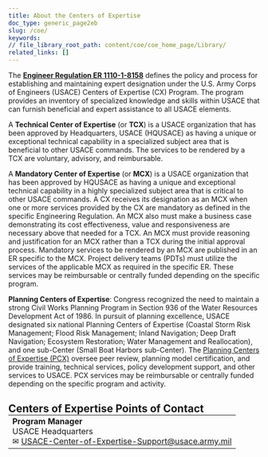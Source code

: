 ```yaml
---
title: About the Centers of Expertise
doc_type: generic_page2eb
slug: /coe/
keywords: 
// file_library_root_path: content/coe/coe_home_page/Library/
related_links: []
---
```

The <a href="https://www.publications.usace.army.mil/Portals/76/Users/182/86/2486/ER%201110-1-8158.pdf?ver=07iGp2f-1SR-7Ynpz6y6oA%3d%3d" target="_blank" rel="noopener noreferrer">**Engineer Regulation ER 1110-1-8158**</a> defines the policy and process for establishing and maintaining expert designation under the U.S. Army Corps of Engineers (USACE) Centers of Expertise (CX) Program. The program provides an inventory of specialized knowledge and skills within USACE that can furnish beneficial and expert assistance to all USACE elements.

A **Technical Center of Expertise** (or **TCX**) is a USACE organization that has been approved by Headquarters, USACE (HQUSACE) as having a unique or exceptional technical capability in a specialized subject area that is beneficial to other USACE commands. The services to be rendered by a TCX are voluntary, advisory, and reimbursable.

A **Mandatory Center of Expertise** (or **MCX**) is a USACE organization that has been approved by HQUSACE as having a unique and exceptional technical capability in a highly specialized subject area that is critical to other USACE commands. A CX receives its designation as an MCX when one or more services provided by the CX are mandatory as defined in the specific Engineering Regulation. An MCX also must make a business case demonstrating its cost effectiveness, value and responsiveness are necessary above that needed for a TCX. An MCX must provide reasoning and justification for an MCX rather than a TCX during the initial approval process. Mandatory services to be rendered by an MCX are published in an ER specific to the MCX. Project delivery teams (PDTs) must utilize the services of the applicable MCX as required in the specific ER. These services may be reimbursable or centrally funded depending on the specific program.

**Planning Centers of Expertise**: Congress recognized the need to maintain a strong Civil Works Planning Program in Section 936 of the Water Resources Development Act of 1986. In pursuit of planning excellence, USACE designated six national Planning Centers of Expertise (Coastal Storm Risk Management; Flood Risk Management; Inland Navigation; Deep Draft Navigation; Ecosystem Restoration; Water Management and Reallocation), and one sub-Center (Small Boat Harbors sub-Center). The <a href="https://planning.erdc.dren.mil/toolbox/people.cfm?Id=0&Option=Planning%20Centers%20of%20Expertise" target="blank">Planning Centers of Expertise (PCX)</a> oversee peer review, planning model certification, and provide training, technical services, policy development support, and other services to USACE. PCX services may be reimbursable or centrally funded depending on the specific program and activity.

<h2 style="margin-bottom: 0;">Centers of Expertise Points of Contact</h2>
<table className="usa-table" style="border-collapse: collapse; border: none; margin-top: 0;>
    <tbody>
        <tr style="border: none;">
            <td style="border: none; nowrap">
                <b>Program Manager</b><br/>
                USACE Headquarters<br/>
                ✉&nbsp;<a href="USACE-Center-of-Expertise-Support@usace.army.mil">USACE-Center-of-Expertise-Support@usace.army.mil</a>
            </td>
        </tr>
    </tbody>
</table>
